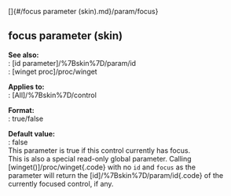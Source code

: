 []{#/focus parameter (skin).md}/param/focus}    
## focus parameter (skin)    
**See also:**    
:   [id parameter]/%7Bskin%7D/param/id    
:   [winget proc]/proc/winget    
<!-- -->    
**Applies to:**    
:   [All]/%7Bskin%7D/control    
<!-- -->    
**Format:**    
:   true/false    
<!-- -->    
**Default value:**    
:   false    
This parameter is true if this control currently has focus.    
This is also a special read-only global parameter. Calling    
[winget()]/proc/winget{.code} with no `id` and `focus` as the    
parameter will return the [id]/%7Bskin%7D/param/id{.code} of the    
currently focused control, if any.  
